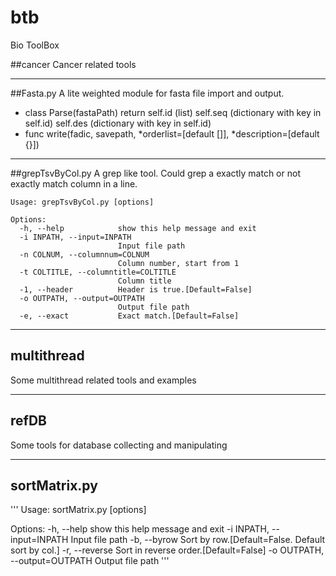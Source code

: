 # btb
Bio ToolBox

##cancer
Cancer related tools

---

##Fasta.py
A lite weighted module for fasta file import and output.

* class Parse(fastaPath)
        return self.id (list)
        self.seq (dictionary with key in self.id)
        self.des (dictionary with key in self.id)
* func write(fadic, savepath, *orderlist=[default []], *description=[default {}])

---

##grepTsvByCol.py
A grep like tool. Could grep a exactly match or not exactly match column in a line.

    Usage: grepTsvByCol.py [options]

    Options:
      -h, --help            show this help message and exit
      -i INPATH, --input=INPATH
                            Input file path
      -n COLNUM, --columnnum=COLNUM
                            Column number, start from 1
      -t COLTITLE, --columntitle=COLTITLE
                            Column title
      -1, --header          Header is true.[Default=False]
      -o OUTPATH, --output=OUTPATH
                            Output file path
      -e, --exact           Exact match.[Default=False]
      
---

## multithread

Some multithread related tools and examples

---
## refDB

Some tools for database collecting and manipulating

---
## sortMatrix.py

'''
Usage: sortMatrix.py [options]

Options:
  -h, --help            show this help message and exit
  -i INPATH, --input=INPATH
                        Input file path
  -b, --byrow           Sort by row.[Default=False. Default sort by col.]
  -r, --reverse         Sort in reverse order.[Default=False]
  -o OUTPATH, --output=OUTPATH
                        Output file path
'''

